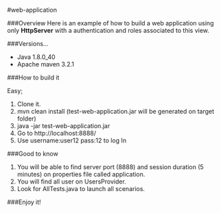#web-application


###Overview
Here is an example of how to build a web application using only **HttpServer** with a authentication and roles associated to this view.

###Versions...

* Java 1.8.0_40
* Apache maven 3.2.1

###How to build it

Easy;

1. Clone it.
2. mvn clean install (test-web-application.jar will be generated on target folder)
3. java -jar test-web-application.jar
4. Go to http://localhost:8888/
5. Use username:user12 pass:12 to log In

###Good to know

1. You will be able to find server port (8888) and session duration (5 minutes) on properties file called application.
2. You will find all user on UsersProvider.
3. Look for AllTests.java to launch all scenarios.

###Enjoy it!
